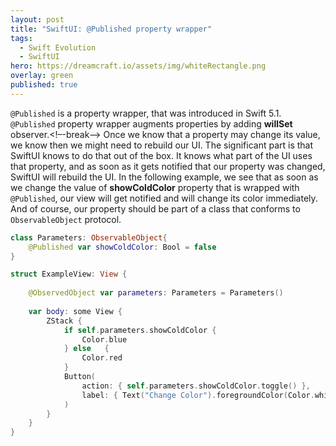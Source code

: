 ```yaml
---
layout: post
title: "SwiftUI: @Published property wrapper"
tags:
  - Swift Evolution
  - SwiftUI
hero: https://dreamcraft.io/assets/img/whiteRectangle.png
overlay: green
published: true
---
```

`@Published` is a property wrapper, that was introduced in Swift 5.1. `@Published` property wrapper augments properties by adding **willSet** observer.<!–-break-–>
Once we know that a property may change its value, we know then we might need to rebuild our UI. The significant part is that SwiftUI knows to do that out of the box. It knows what part of the UI uses that property, and as soon as it gets notified that our property was changed, SwiftUI will rebuild the UI.
In the following example, we see that as soon as we change the value of **showColdColor** property that is wrapped with `@Published`, our view will get notified and will change its color immediately. And of course, our property should be part of a class that conforms to `ObservableObject` protocol.

```swift
class Parameters: ObservableObject{
    @Published var showColdColor: Bool = false
}

struct ExampleView: View {
    
    @ObservedObject var parameters: Parameters = Parameters()
    
    var body: some View {
        ZStack {
            if self.parameters.showColdColor {
                Color.blue
            } else   {
                Color.red
            }
            Button(
                action: { self.parameters.showColdColor.toggle() },
                label: { Text("Change Color").foregroundColor(Color.white) }
            )
        }
    }
}
```
